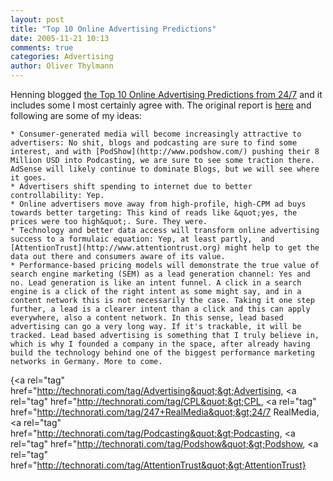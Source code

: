 ```yaml
---
layout: post
title: "Top 10 Online Advertising Predictions"
date: 2005-11-21 10:13
comments: true
categories: Advertising
author: Oliver Thylmann
---
```









Henning blogged [the Top 10 Online Advertising Predictions from 24/7](http://www.henninglange.com/2005/11/top_10_online_a.html) and it includes some I most certainly agree with. The original report is [here](http://www.247realmedia.com/about/press_2005/2005-11-08.html) and following are some of my ideas:

	* Consumer-generated media will become increasingly attractive to advertisers: No shit, blogs and podcasting are sure to find some interest, and with [PodShow](http://www.podshow.com/) pushing their 8 Million USD into Podcasting, we are sure to see some traction there. AdSense will likely continue to dominate Blogs, but we will see where it goes.
	* Advertisers shift spending to internet due to better controllability: Yep.
	* Online advertisers move away from high-profile, high-CPM ad buys towards better targeting: This kind of reads like &quot;yes, the prices were too high&quot;. Sure. They were.
	* Technology and better data access will transform online advertising success to a formulaic equation: Yep, at least partly,  and [AttentionTrust](http://www.attentiontrust.org) might help to get the data out there and consumers aware of its value.
	* Performance-based pricing models will demonstrate the true value of search engine marketing (SEM) as a lead generation channel: Yes and no. Lead generation is like an intent funnel. A click in a search engine is a click of the right intent as some might say, and in a content network this is not necessarily the case. Taking it one step further, a lead is a clearer intent than a click and this can apply everywhere, also a content network. In this sense, lead based advertising can go a very long way. If it's trackable, it will be tracked. Lead based advertising is something that I truly believe in, which is why I founded a company in the space, after already having build the technology behind one of the biggest performance marketing networks in Germany. More to come.

{&lt;a rel=&quot;tag&quot; href=&quot;http://technorati.com/tag/Advertising&quot;&gt;Advertising, &lt;a rel=&quot;tag&quot; href=&quot;http://technorati.com/tag/CPL&quot;&gt;CPL, &lt;a rel=&quot;tag&quot; href=&quot;http://technorati.com/tag/247+RealMedia&quot;&gt;24/7 RealMedia, &lt;a rel=&quot;tag&quot; href=&quot;http://technorati.com/tag/Podcasting&quot;&gt;Podcasting, &lt;a rel=&quot;tag&quot; href=&quot;http://technorati.com/tag/Podshow&quot;&gt;Podshow, &lt;a rel=&quot;tag&quot; href=&quot;http://technorati.com/tag/AttentionTrust&quot;&gt;AttentionTrust}


